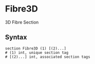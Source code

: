 # Fibre3D

3D Fibre Section

## Syntax

```
section Fibre3D (1) [(2)...]
# (1) int, unique section tag
# [(2)...] int, associated section tags
```
